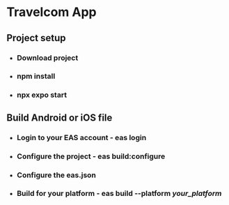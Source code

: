 # Travelcom App

## Project setup

* ### Download project
* ### npm install
* ### npx expo start

## Build Android or iOS file

* ### Login to your EAS account - eas login
* ### Configure the project - eas build:configure
* ### Configure the eas.json
* ### Build for your platform - eas build --platform *your_platform*